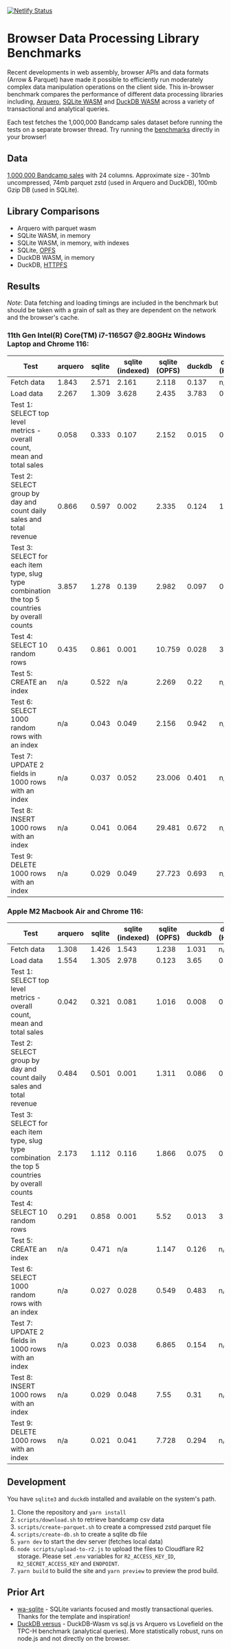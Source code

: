 [![Netlify Status](https://api.netlify.com/api/v1/badges/120f54e3-0785-4c28-a3c8-7b1c24ae8572/deploy-status)](https://app.netlify.com/sites/browser-data-benchmarks/deploys)

# Browser Data Processing Library Benchmarks

Recent developments in web assembly, browser APIs and data formats (Arrow & Parquet) have made it possible to efficiently run moderately complex data manipulation operations on the client side. This in-browser benchmark compares the performance of different data processing libraries including, [Arquero], [SQLite WASM] and [DuckDB WASM] across a variety of transactional and analytical queries.

Each test fetches the 1,000,000 Bandcamp sales dataset before running the tests on a separate browser thread. Try running the [benchmarks] directly in your browser!

## Data

[1,000,000 Bandcamp sales] with 24 columns. Approximate size - 301mb uncompressed, 74mb parquet zstd (used in Arquero and DuckDB), 100mb Gzip DB (used in SQLite).

## Library Comparisons

- Arquero with parquet wasm
- SQLite WASM, in memory
- SQLite WASM, in memory, with indexes
- SQLite, [OPFS]
- DuckDB WASM, in memory
- DuckDB, [HTTPFS]

## Results

_Note_: Data fetching and loading timings are included in the benchmark but should be taken with a grain of salt as they are dependent on the network and the browser's cache.

### 11th Gen Intel(R) Core(TM) i7-1165G7 @2.80GHz Windows Laptop and Chrome 116:

| Test                                                                                           | arquero | sqlite | sqlite (indexed) | sqlite (OPFS) | duckdb | duckdb (HttpFS) |
| ---------------------------------------------------------------------------------------------- | ------- | ------ | ---------------- | ------------- | ------ | --------------- |
| Fetch data                                                                                     | 1.843   | 2.571  | 2.161            | 2.118         | 0.137  | n/a             |
| Load data                                                                                      | 2.267   | 1.309  | 3.628            | 2.435         | 3.783  | 0.205           |
| Test 1: SELECT top level metrics - overall count, mean and total sales                         | 0.058   | 0.333  | 0.107            | 2.152         | 0.015  | 0.607           |
| Test 2: SELECT group by day and count daily sales and total revenue                            | 0.866   | 0.597  | 0.002            | 2.335         | 0.124  | 1.039           |
| Test 3: SELECT for each item type, slug type combination the top 5 countries by overall counts | 3.857   | 1.278  | 0.139            | 2.982         | 0.097  | 0.951           |
| Test 4: SELECT 10 random rows                                                                  | 0.435   | 0.861  | 0.001            | 10.759        | 0.028  | 3.95            |
| Test 5: CREATE an index                                                                        | n/a     | 0.522  | n/a              | 2.269         | 0.22   | n/a             |
| Test 6: SELECT 1000 random rows with an index                                                  | n/a     | 0.043  | 0.049            | 2.156         | 0.942  | n/a             |
| Test 7: UPDATE 2 fields in 1000 rows with an index                                             | n/a     | 0.037  | 0.052            | 23.006        | 0.401  | n/a             |
| Test 8: INSERT 1000 rows with an index                                                         | n/a     | 0.041  | 0.064            | 29.481        | 0.672  | n/a             |
| Test 9: DELETE 1000 rows with an index                                                         | n/a     | 0.029  | 0.049            | 27.723        | 0.693  | n/a             |

### Apple M2 Macbook Air and Chrome 116:

| Test                                                                                           | arquero | sqlite | sqlite (indexed) | sqlite (OPFS) | duckdb | duckdb (HttpFS) |
| ---------------------------------------------------------------------------------------------- | ------- | ------ | ---------------- | ------------- | ------ | --------------- |
| Fetch data                                                                                     | 1.308   | 1.426  | 1.543            | 1.238         | 1.031  | n/a             |
| Load data                                                                                      | 1.554   | 1.305  | 2.978            | 0.123         | 3.65   | 0.217           |
| Test 1: SELECT top level metrics - overall count, mean and total sales                         | 0.042   | 0.321  | 0.081            | 1.016         | 0.008  | 0.554           |
| Test 2: SELECT group by day and count daily sales and total revenue                            | 0.484   | 0.501  | 0.001            | 1.311         | 0.086  | 0.998           |
| Test 3: SELECT for each item type, slug type combination the top 5 countries by overall counts | 2.173   | 1.112  | 0.116            | 1.866         | 0.075  | 0.959           |
| Test 4: SELECT 10 random rows                                                                  | 0.291   | 0.858  | 0.001            | 5.52          | 0.013  | 3.024           |
| Test 5: CREATE an index                                                                        | n/a     | 0.471  | n/a              | 1.147         | 0.126  | n/a             |
| Test 6: SELECT 1000 random rows with an index                                                  | n/a     | 0.027  | 0.028            | 0.549         | 0.483  | n/a             |
| Test 7: UPDATE 2 fields in 1000 rows with an index                                             | n/a     | 0.023  | 0.038            | 6.865         | 0.154  | n/a             |
| Test 8: INSERT 1000 rows with an index                                                         | n/a     | 0.029  | 0.048            | 7.55          | 0.31   | n/a             |
| Test 9: DELETE 1000 rows with an index                                                         | n/a     | 0.021  | 0.041            | 7.728         | 0.294  | n/a             |

## Development

You have `sqlite3` and `duckdb` installed and available on the system's path.

1. Clone the repository and `yarn install`
2. `scripts/download.sh` to retrieve bandcamp csv data
3. `scripts/create-parquet.sh` to create a compressed zstd parquet file
4. `scripts/create-db.sh` to create a sqlite db file
5. `yarn dev` to start the dev server (fetches local data)
6. `node scripts/upload-to-r2.js` to upload the files to Cloudflare R2 storage. Please set `.env` variables for `R2_ACCESS_KEY_ID`, `R2_SECRET_ACCESS_KEY` and `ENDPOINT`.
7. `yarn build` to build the site and `yarn preview` to preview the prod build.

## Prior Art

- [wa-sqlite](https://rhashimoto.github.io/wa-sqlite/demo/benchmarks.html) - SQLite variants focused and mostly transactional queries. Thanks for the template and inspiration!
- [DuckDB versus](https://shell.duckdb.org/versus) - DuckDB-Wasm vs sql.js vs Arquero vs Lovefield on the TPC-H benchmark (analytical queries). More statistically robust, runs on node.js and not directly on the browser.

[Arquero]: https://github.com/uwdata/arquero
[SQLite WASM]: https://sqlite.org/wasm/doc/trunk/index.md
[DuckDB WASM]: https://github.com/duckdb/duckdb-wasm
[benchmarks]: https://browser-data-benchmarks.netlify.app/
[1,000,000 Bandcamp sales]: https://components.one/datasets/bandcamp-sales
[OPFS]: https://web.dev/origin-private-file-system/
[HTTPFS]: https://duckdb.org/docs/extensions/httpfs.html
